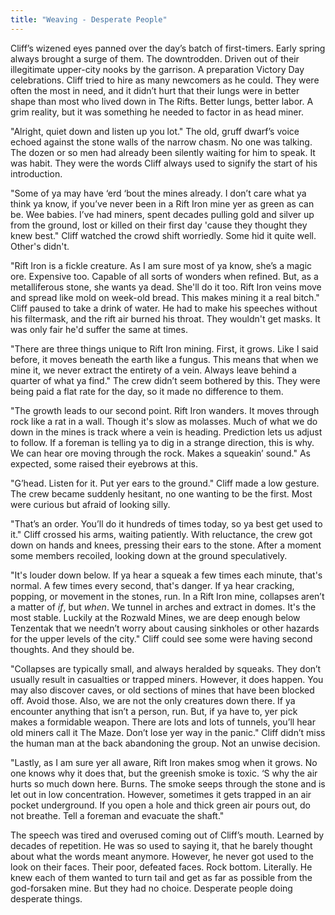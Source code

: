 ```yaml
---
title: "Weaving - Desperate People"
---
```

Cliff’s wizened eyes panned over the day’s batch of first-timers. Early spring always brought a surge of them. The downtrodden. Driven out of their illegitimate upper-city nooks by the garrison. A preparation Victory Day celebrations. Cliff tried to hire as many newcomers as he could. They were often the most in need, and it didn’t hurt that their lungs were in better shape than most who lived down in The Rifts. Better lungs, better labor. A grim reality, but it was something he needed to factor in as head miner.

"Alright, quiet down and listen up you lot." The old, gruff dwarf’s voice echoed against the stone walls of the narrow chasm. No one was talking. The dozen or so men had already been silently waiting for him to speak. It was habit. They were the words Cliff always used to signify the start of his introduction.

"Some of ya may have ‘erd ‘bout the mines already. I don’t care what ya think ya know, if you’ve never been in a Rift Iron mine yer as green as can be. Wee babies. I’ve had miners, spent decades pulling gold and silver up from the ground, lost or killed on their first day 'cause they thought they knew best." Cliff watched the crowd shift worriedly. Some hid it quite well. Other's didn't.

"Rift Iron is a fickle creature. As I am sure most of ya know, she’s a magic ore. Expensive too. Capable of all sorts of wonders when refined. But, as a metalliferous stone, she wants ya dead. She'll do it too. Rift Iron veins move and spread like mold on week-old bread. This makes mining it a real bitch." Cliff paused to take a drink of water. He had to make his speeches without his filtermask, and the rift air burned his throat. They wouldn't get masks. It was only fair he'd suffer the same at times.

"There are three things unique to Rift Iron mining. First, it grows. Like I said before, it moves beneath the earth like a fungus. This means that when we mine it, we never extract the entirety of a vein. Always leave behind a quarter of what ya find." The crew didn’t seem bothered by this. They were being paid a flat rate for the day, so it made no difference to them.

"The growth leads to our second point. Rift Iron wanders. It moves through rock like a rat in a wall. Though it's slow as molasses. Much of what we do down in the mines is track where a vein is heading. Prediction lets us adjust to follow. If a foreman is telling ya to dig in a strange direction, this is why. We can hear ore moving through the rock. Makes a squeakin’ sound." As expected, some raised their eyebrows at this.

"G’head. Listen for it. Put yer ears to the ground." Cliff made a low gesture. The crew became suddenly hesitant, no one wanting to be the first. Most were curious but afraid of looking silly.

"That’s an order. You’ll do it hundreds of times today, so ya best get used to it." Cliff crossed his arms, waiting patiently. With reluctance, the crew got down on hands and knees, pressing their ears to the stone. After a moment some members recoiled, looking down at the ground speculatively.

"It's louder down below. If ya hear a squeak a few times each minute, that's normal. A few times every second, that's danger. If ya hear cracking, popping, or movement in the stones, run. In a Rift Iron mine, collapses aren’t a matter of *if*, but *when*. We tunnel in arches and extract in domes. It's the most stable. Luckily at the Rozwald Mines, we are deep enough below Tenzentak that we needn’t worry about causing sinkholes or other hazards for the upper levels of the city." Cliff could see some were having second thoughts. And they should be.

"Collapses are typically small, and always heralded by squeaks. They don’t usually result in casualties or trapped miners. However, it does happen. You may also discover caves, or old sections of mines that have been blocked off. Avoid those. Also, we are not the only creatures down there. If ya encounter anything that isn’t a person, run. But, if ya have to, yer pick makes a formidable weapon. There are lots and lots of tunnels, you’ll hear old miners call it The Maze. Don’t lose yer way in the panic." Cliff didn’t miss the human man at the back abandoning the group. Not an unwise decision.

"Lastly, as I am sure yer all aware, Rift Iron makes smog when it grows. No one knows why it does that, but the greenish smoke is toxic. ‘S why the air hurts so much down here. Burns. The smoke seeps through the stone and is let out in low concentration. However, sometimes it gets trapped in an air pocket underground. If you open a hole and thick green air pours out, do not breathe. Tell a foreman and evacuate the shaft."

The speech was tired and overused coming out of Cliff’s mouth. Learned by decades of repetition. He was so used to saying it, that he barely thought about what the words meant anymore. However, he never got used to the look on their faces. Their poor, defeated faces. Rock bottom. Literally. He knew each of them wanted to turn tail and get as far as possible from the god-forsaken mine. But they had no choice. Desperate people doing desperate things.
